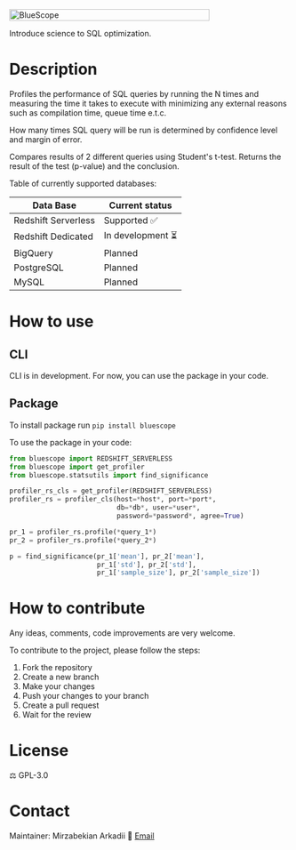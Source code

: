 <div style="display: flex; justify-content: left; align-items: left;">
  <img src="media/bluescope3.svg" style="width: 100%; max-width: 360px;" alt="BlueScope">
</div>

Introduce science to SQL optimization.

# Description
Profiles the performance of SQL queries by running the N times and measuring the time it takes to execute 
with minimizing any external reasons such as compilation time, queue time e.t.c.

How many times SQL query will be run is determined by confidence level and margin of error. 

Compares results of 2 different queries using Student's t-test. Returns the result of the test (p-value) and the conclusion.

Table of currently supported databases:

| Data Base           | Current status |
|---------------------|---------------|
| Redshift Serverless | Supported  ✅   |
| Redshift Dedicated  | In development ⏳|
| BigQuery            | Planned       |
| PostgreSQL          | Planned       |
| MySQL               | Planned       |
# How to use
## CLI
CLI is in development. For now, you can use the package in your code.

## Package
To install package run
`pip install bluescope`

To use the package in your code:

```python
from bluescope import REDSHIFT_SERVERLESS
from bluescope import get_profiler
from bluescope.statsutils import find_significance

profiler_rs_cls = get_profiler(REDSHIFT_SERVERLESS)
profiler_rs = profiler_cls(host=*host*, port=*port*,
                           db=*db*, user=*user*,
                           password=*password*, agree=True)

pr_1 = profiler_rs.profile(*query_1*)
pr_2 = profiler_rs.profile(*query_2*)

p = find_significance(pr_1['mean'], pr_2['mean'],
                      pr_1['std'], pr_2['std'],
                      pr_1['sample_size'], pr_2['sample_size'])
```

# How to contribute
Any ideas, comments, code improvements are very welcome. 

To contribute to the project, please follow the steps:
1. Fork the repository
2. Create a new branch
3. Make your changes
4. Push your changes to your branch
5. Create a pull request
6. Wait for the review


# License
⚖️ GPL-3.0
# Contact
Maintainer: Mirzabekian Arkadii 📧 [Email](mailto:mirzabekian.arkadii@gmail.com)